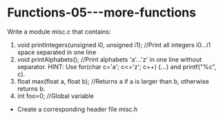# Functions-05---more-functions
Write a module misc.c that contains:
1) void printIntegers(unsigned i0, unsigned i1); //Print all integers i0...i1 space separated in one line
2) void printAlphabets(); //Print alphabets 'a'...'z' in one line without separator. HINT: Use for(char c='a'; c<='z'; c++) {...} and printf("%c", c).
3) float max(float a, float b); //Returns a if a is larger than b, otherwise returns b.
4) int foo=0; //Global variable

- Create a corresponding header file misc.h
